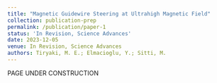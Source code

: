 ```yaml
---
title: "Magnetic Guidewire Steering at Ultrahigh Magnetic Field"
collection: publication-prep
permalink: /publication/paper-1
status: 'In Revision, Science Advances'
date: 2023-12-05
venue: In Revision, Science Advances
authors: Tiryaki, M. E.; Elmacioglu, Y.; Sitti, M.
---
```


PAGE UNDER CONSTRUCTION